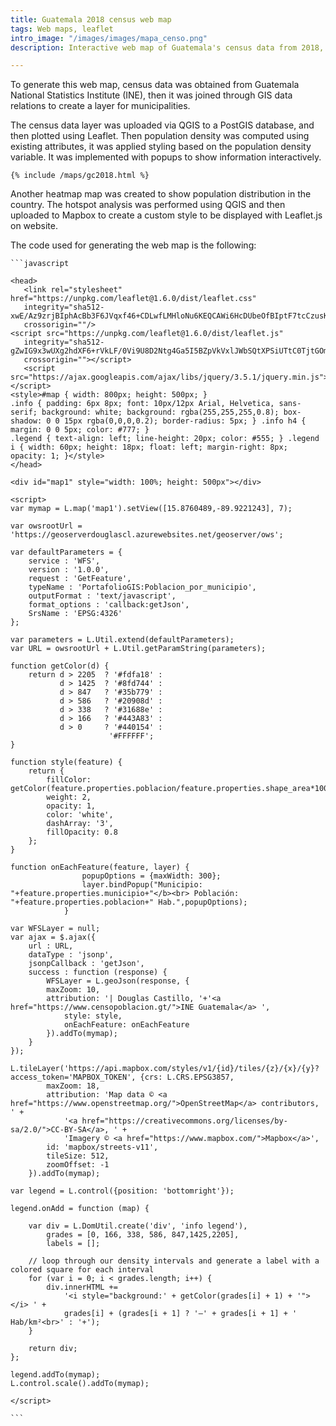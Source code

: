 ```yaml
---
title: Guatemala 2018 census web map
tags: Web maps, leaflet
intro_image: "/images/images/mapa_censo.png"
description: Interactive web map of Guatemala's census data from 2018, using Leaflet.js

---
```

To generate this web map, census data was obtained from Guatemala National Statistics Institute (INE), then it was joined through GIS data relations to create a layer for municipalities.

The census data layer was uploaded via QGIS to a PostGIS database, and then plotted using Leaflet. Then population density was computed using existing attributes, it was applied styling based on the population density variable. It was implemented with popups to show information interactively.

    {% include /maps/gc2018.html %}

Another heatmap map was created to show population distribution in the country. The hotspot analysis was performed using QGIS and then uploaded to Mapbox to create a custom style to be displayed with Leaflet.js on website.

The code used for generating the web map is the following:

    ```javascript

    <head>
       <link rel="stylesheet" href="https://unpkg.com/leaflet@1.6.0/dist/leaflet.css"
       integrity="sha512-xwE/Az9zrjBIphAcBb3F6JVqxf46+CDLwfLMHloNu6KEQCAWi6HcDUbeOfBIptF7tcCzusKFjFw2yuvEpDL9wQ=="
       crossorigin=""/>
    <script src="https://unpkg.com/leaflet@1.6.0/dist/leaflet.js"
       integrity="sha512-gZwIG9x3wUXg2hdXF6+rVkLF/0Vi9U8D2Ntg4Ga5I5BZpVkVxlJWbSQtXPSiUTtC0TjtGOmxa1AJPuV0CPthew=="
       crossorigin=""></script>
       <script src="https://ajax.googleapis.com/ajax/libs/jquery/3.5.1/jquery.min.js"></script>
    <style>#map { width: 800px; height: 500px; }
    .info { padding: 6px 8px; font: 10px/12px Arial, Helvetica, sans-serif; background: white; background: rgba(255,255,255,0.8); box-shadow: 0 0 15px rgba(0,0,0,0.2); border-radius: 5px; } .info h4 { margin: 0 0 5px; color: #777; }
    .legend { text-align: left; line-height: 20px; color: #555; } .legend i { width: 60px; height: 18px; float: left; margin-right: 8px; opacity: 1; }</style>
    </head>
    
    <div id="map1" style="width: 100%; height: 500px"></div>
    
    <script>
    var mymap = L.map('map1').setView([15.8760489,-89.9221243], 7);
    
    var owsrootUrl = 'https://geoserverdouglascl.azurewebsites.net/geoserver/ows';
    
    var defaultParameters = {
        service : 'WFS',
        version : '1.0.0',
        request : 'GetFeature',
        typeName : 'PortafolioGIS:Poblacion_por_municipio',
        outputFormat : 'text/javascript',
        format_options : 'callback:getJson',
        SrsName : 'EPSG:4326'
    };
    
    var parameters = L.Util.extend(defaultParameters);
    var URL = owsrootUrl + L.Util.getParamString(parameters);
    
    function getColor(d) {
        return d > 2205  ? '#fdfa18' :
               d > 1425  ? '#8fd744' :
               d > 847   ? '#35b779' :
               d > 586   ? '#20908d' :
               d > 338   ? '#31688e' :
               d > 166   ? '#443A83' :
               d > 0     ? '#440154' :
                          '#FFFFFF';
    }
    
    function style(feature) {
        return {
            fillColor: getColor(feature.properties.poblacion/feature.properties.shape_area*1000000),
            weight: 2,
            opacity: 1,
            color: 'white',
            dashArray: '3',
            fillOpacity: 0.8
        };
    }
    
    function onEachFeature(feature, layer) {
                    popupOptions = {maxWidth: 300};
                    layer.bindPopup("Municipio: "+feature.properties.municipio+"</b><br> Población: "+feature.properties.poblacion+" Hab.",popupOptions);
                }
    
    var WFSLayer = null;
    var ajax = $.ajax({
        url : URL,
        dataType : 'jsonp',
        jsonpCallback : 'getJson',
        success : function (response) {
            WFSLayer = L.geoJson(response, {
    	    maxZoom: 10,
    	    attribution: '| Douglas Castillo, '+'<a href="https://www.censopoblacion.gt/">INE Guatemala</a> ',
                style: style,
                onEachFeature: onEachFeature
            }).addTo(mymap);
        }
    });
    
    L.tileLayer('https://api.mapbox.com/styles/v1/{id}/tiles/{z}/{x}/{y}?access_token='MAPBOX_TOKEN', {crs: L.CRS.EPSG3857,
    		maxZoom: 18,
    		attribution: 'Map data © <a href="https://www.openstreetmap.org/">OpenStreetMap</a> contributors, ' +
    			'<a href="https://creativecommons.org/licenses/by-sa/2.0/">CC-BY-SA</a>, ' +
    			'Imagery © <a href="https://www.mapbox.com/">Mapbox</a>',
    		id: 'mapbox/streets-v11',
    		tileSize: 512,
    		zoomOffset: -1
    	}).addTo(mymap);
    
    var legend = L.control({position: 'bottomright'});
    
    legend.onAdd = function (map) {
    
        var div = L.DomUtil.create('div', 'info legend'),
            grades = [0, 166, 338, 586, 847,1425,2205],
            labels = [];
    
        // loop through our density intervals and generate a label with a colored square for each interval
        for (var i = 0; i < grades.length; i++) {
            div.innerHTML +=
                '<i style="background:' + getColor(grades[i] + 1) + '"></i> ' +
                grades[i] + (grades[i + 1] ? '–' + grades[i + 1] + ' Hab/km²<br>' : '+');
        }
    
        return div;
    };
    
    legend.addTo(mymap);
    L.control.scale().addTo(mymap);
    
    </script>

    ```